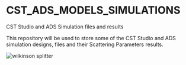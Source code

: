 # CST_ADS_MODELS_SIMULATIONS

CST Studio and ADS Simulation files and results

This repository will be used to store some of the CST Studio and ADS simulation designs, files and their Scattering Parameters results.

![wilkinson splitter](https://user-images.githubusercontent.com/61315249/82636643-bb598180-9c0b-11ea-9e72-4b63958da9f2.png)
